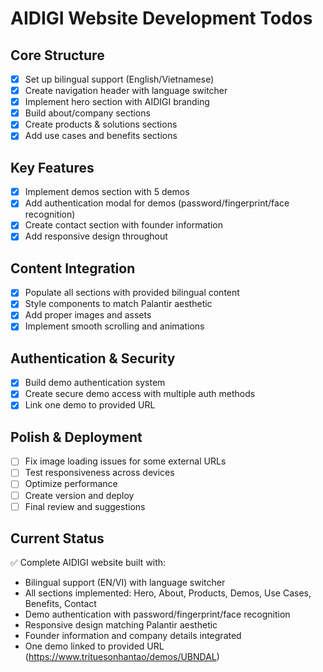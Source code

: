 # AIDIGI Website Development Todos

## Core Structure
- [x] Set up bilingual support (English/Vietnamese)
- [x] Create navigation header with language switcher
- [x] Implement hero section with AIDIGI branding
- [x] Build about/company sections
- [x] Create products & solutions sections
- [x] Add use cases and benefits sections

## Key Features
- [x] Implement demos section with 5 demos
- [x] Add authentication modal for demos (password/fingerprint/face recognition)
- [x] Create contact section with founder information
- [x] Add responsive design throughout

## Content Integration
- [x] Populate all sections with provided bilingual content
- [x] Style components to match Palantir aesthetic
- [x] Add proper images and assets
- [x] Implement smooth scrolling and animations

## Authentication & Security
- [x] Build demo authentication system
- [x] Create secure demo access with multiple auth methods
- [x] Link one demo to provided URL

## Polish & Deployment
- [ ] Fix image loading issues for some external URLs
- [ ] Test responsiveness across devices
- [ ] Optimize performance
- [ ] Create version and deploy
- [ ] Final review and suggestions

## Current Status
✅ Complete AIDIGI website built with:
- Bilingual support (EN/VI) with language switcher
- All sections implemented: Hero, About, Products, Demos, Use Cases, Benefits, Contact
- Demo authentication with password/fingerprint/face recognition
- Responsive design matching Palantir aesthetic
- Founder information and company details integrated
- One demo linked to provided URL (https://www.trituesonhantao/demos/UBNDAL)
